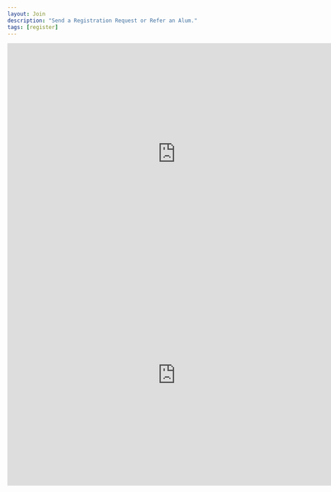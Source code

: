 ```yaml
---
layout: Join
description: "Send a Registration Request or Refer an Alum."
tags: [register]
---
```



 <div>
  <iframe src="https://docs.google.com/forms/d/1TYzcvzzAS5EP6TpK9YKKQVIkDnyN7WRP0U6FJTHx_9M/viewform?embedded=true" width="760" height="500" frameborder="0" marginheight="0" marginwidth="0">Loading...</iframe>
  </div>
  <div>
  <iframe src="https://docs.google.com/forms/d/1aGEGVv6uhZ7FcwdO2hVmDcj1ZMQNWkerX_BJb_9m7rI/viewform?embedded=true" width="760" height="500" frameborder="0" marginheight="0" marginwidth="0">Loading...</iframe>
  </div>
